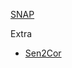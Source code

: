 
[SNAP](https://step.esa.int/main/download/snap-download/)

Extra
- [Sen2Cor](https://step.esa.int/main/snap-supported-plugins/sen2cor/)
